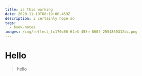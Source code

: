 ```yaml
---
title: is this working
date: 2020-11-19T08:19:06.459Z
description: i certainly hope so
tags:
  - book-notes
images: /img/reflect_fc170c06-64e3-455e-860f-2554830312dc.png
---
```

# Hello


> hello